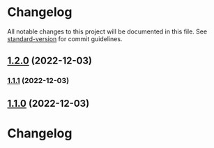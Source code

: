 # Changelog

All notable changes to this project will be documented in this file. See [standard-version](https://github.com/conventional-changelog/standard-version) for commit guidelines.

## [1.2.0](https://github.com/Siumauricio/rippleui/compare/v2.1.2-beta.1...v1.2.0) (2022-12-03)

### [1.1.1](https://github.com/Siumauricio/rippleui/compare/v2.1.2-beta.1...v1.1.1) (2022-12-03)

## [1.1.0](https://github.com/Siumauricio/rippleui/compare/v2.1.2-beta.1...v1.1.0) (2022-12-03)

# Changelog
